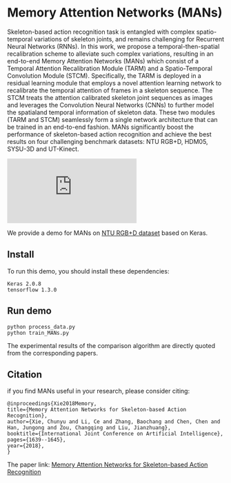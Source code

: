 # Memory Attention Networks (MANs)

Skeleton-based action recognition task is entangled with complex spatio-temporal variations of skeleton joints, and remains challenging for Recurrent Neural Networks (RNNs). In this work, we propose a temporal-then-spatial recalibration scheme to alleviate such complex variations, resulting in an end-to-end Memory Attention Networks (MANs) which consist of a Temporal Attention Recalibration Module (TARM) and a Spatio-Temporal Convolution Module (STCM). Specifically, the TARM is deployed in a residual learning module that employs a novel attention learning network to recalibrate the temporal attention of frames in a skeleton sequence. The STCM treats the attention calibrated skeleton joint sequences as images and leverages the Convolution Neural Networks (CNNs) to further model the spatialand temporal information of skeleton data. These two modules (TARM and STCM) seamlessly form a single network architecture that can be trained in an end-to-end fashion. MANs significantly boost the performance of skeleton-based action recognition and achieve the best results on four challenging benchmark datasets: NTU RGB+D, HDM05, SYSU-3D and UT-Kinect.

![](https://github.com/memory-attention-networks/MANs/tree/master/image/architecture-gray.pdf)

We provide a demo for MANs on [NTU RGB+D dataset](http://rose1.ntu.edu.sg/Datasets/actionRecognition.asp) based on Keras.


## Install
To run this demo, you should install these dependencies:  

    Keras 2.0.8
    tensorflow 1.3.0

## Run demo 
    python process_data.py
    python train_MANs.py

The experimental results of the comparison algorithm are directly quoted from the corresponding papers.

## Citation
if you find MANs useful in your research, please consider citing:  

    @inproceedings{Xie2018Memory,
    title={Memory Attention Networks for Skeleton-based Action Recognition},
    author={Xie, Chunyu and Li, Ce and Zhang, Baochang and Chen, Chen and Han, Jungong and Zou, Changqing and Liu, Jianzhuang},
    booktitle={International Joint Conference on Artificial Intelligence},
    pages={1639--1645},
    year={2018},
    }

The paper link: [Memory Attention Networks for Skeleton-based Action Recognition](https://www.researchgate.net/publication/324717512_Memory_Attention_Networks_for_Skeleton-based_Action_Recognition)


